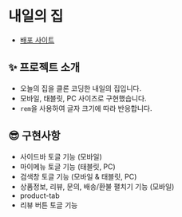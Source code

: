 # 내일의 집

- [배포 사이트](https://tomorrow-house.netlify.app/)

## ✨ 프로젝트 소개

- 오늘의 집을 클론 코딩한 내일의 집입니다.
- 모바일, 태블릿, PC 사이즈로 구현했습니다.
- `rem`을 사용하여 글자 크기에 따라 반응합니다.

## 😎 구현사항

- 사이드바 토글 기능 (모바일)
- 마이메뉴 토글 기능 (태블릿, PC)
- 검색창 토글 기능 (모바일 & 태블릿, PC)
- 상품정보, 리뷰, 문의, 배송/환불 펼치기 기능 (모바일)
- product-tab
- 리뷰 버튼 토글 기능
